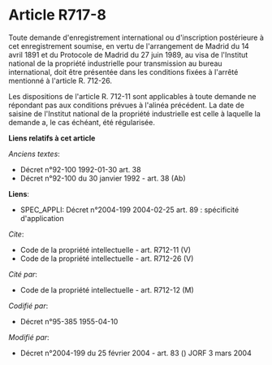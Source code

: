 # Article R717-8

Toute demande d'enregistrement international ou d'inscription postérieure à cet enregistrement soumise, en vertu de
l'arrangement de Madrid du 14 avril 1891 et du Protocole de Madrid du 27 juin 1989, au visa de l'Institut national de la
propriété industrielle pour transmission au bureau international, doit être présentée dans les conditions fixées à l'arrêté
mentionné à l'article R. 712-26. 

Les dispositions de l'article R. 712-11 sont applicables à toute demande ne répondant pas aux conditions prévues à l'alinéa
précédent. La date de saisine de l'Institut national de la propriété industrielle est celle à laquelle la demande a, le cas
échéant, été régularisée.

**Liens relatifs à cet article**

_Anciens textes_:

  - Décret n°92-100 1992-01-30 art. 38
  - Décret n°92-100 du 30 janvier 1992 - art. 38 (Ab)

**Liens**:

  - SPEC_APPLI: Décret n°2004-199 2004-02-25 art. 89 : spécificité d'application

_Cite_:

  - Code de la propriété intellectuelle - art. R712-11 (V)
  - Code de la propriété intellectuelle - art. R712-26 (V)

_Cité par_:

  - Code de la propriété intellectuelle - art. R712-12 (M)

_Codifié par_:

  - Décret n°95-385 1955-04-10

_Modifié par_:

  - Décret n°2004-199 du 25 février 2004 - art. 83 () JORF 3 mars 2004
